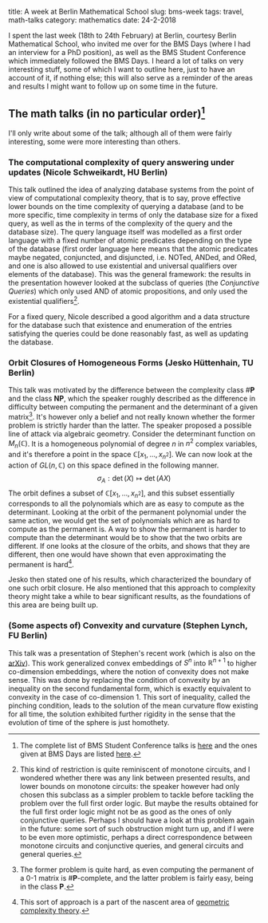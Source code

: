 title: A week at Berlin Mathematical School
slug: bms-week
tags: travel, math-talks
category: mathematics
date: 24-2-2018

I spent the last week (18th to 24th February) at Berlin, courtesy Berlin Mathematical School,
who invited me over for the BMS Days (where I had an interview for a PhD position), as well
as the BMS Student Conference which immediately followed the BMS Days. I heard a lot of talks
on very interesting stuff, some of which I want to outline here, just to have an account of it,
if nothing else; this will also serve as a reminder of the areas and results I might want to follow
up on some time in the future.

## The math talks (in no particular order)[^1]

I'll only write about some of the talk; although all of them were fairly interesting,
some were more interesting than others. 

### The computational complexity of query answering under updates (Nicole Schweikardt, HU Berlin)
This talk outlined the idea of analyzing database systems from the point of view
of computational complexity theory, that is to say, prove effective lower bounds on
the time complexity of querying a database (and to be more specific, time complexity
in terms of only the database size for a fixed query, as well as the in terms of the
complexity of the query and the database size). The query language itself was modelled as
a first order language with a fixed number of atomic predicates depending on the type 
of the database (first order language here means that the atomic predicates maybe negated,
conjuncted, and disjuncted, i.e. NOTed, ANDed, and ORed, and one is also allowed to use
existential and universal qualifiers over elements of the database). This was the general
framework: the results in the presentation however looked at the subclass of queries
(the *Conjunctive Queries*) which
only used AND of atomic propositions, and only used the existential qualifiers[^2].

For a fixed query, Nicole described a good algorithm and a data structure for the
database such that existence and enumeration of the entries satisfying the queries could
be done reasonably fast, as well as updating the database. 

### Orbit Closures of Homogeneous Forms (Jesko Hüttenhain, TU Berlin)
This talk was motivated by the difference between the complexity class \#**P** and the
class **NP**, which the speaker roughly described as the difference in difficulty between
computing the permanent and the determinant of a given matrix[^3]. It's however only a belief
and not really known whether the former problem is strictly harder than the latter. The speaker
proposed a possible line of attack via algebraic geometry. Consider the determinant function on
$M_n(\mathbb{C})$. It is a homogeneous polynomial of degree $n$ in $n^2$ complex variables,
and it's therefore a point in the space $\mathbb{C}[x_1, \ldots, x_{n^2}]$. We can now look
at the action of $GL(n, \mathbb{C})$ on this space defined in the following manner.
$$\sigma_A: \det(X) \mapsto \det(AX)$$
The orbit defines a subset of $\mathbb{C}[x_1, \ldots, x_{n^2}]$, and this subset essentially
corresponds to all the polynomials which are as easy to compute as the determinant. Looking
at the orbit of the permanent polynomial under the same action, we would get the set of polynomials
which are as hard to compute as the permanent is. A way to show the permanent is harder to compute than
the determinant would be to show that the two orbits are different. If one looks at the closure
of the orbits, and shows that they are different, then one would have shown that even approximating
the permanent is hard[^4].

Jesko then stated one of his results, which characterized the boundary of one such orbit
closure. He also mentioned that this approach to complexity theory might take a while to
bear significant results, as the foundations of this area are being built up.

### (Some aspects of) Convexity and curvature (Stephen Lynch, FU Berlin)
This talk was a presentation of Stephen's recent work (which is also on the 
[arXiv](https://arxiv.org/abs/1709.09697)). This work generalized convex embeddings
of $S^n$ into $\mathbb{R}^{n+1}$ to higher co-dimension embeddings, where the notion
of convexity does not make sense. This was done by replacing the condition of convexity
by an inequality on the second fundamental form, which is exactly equivalent to convexity
in the case of co-dimension $1$. This sort of inequality, called the pinching condition,
leads to the solution of the mean curvature flow existing for all time, the solution
exhibited further rigidity in the sense that the evolution of time of the sphere is just
homothety.

[^1]: The complete list of BMS Student Conference talks is
	[here](https://bmsstudconf.github.io/2018/talks.html) and the ones given
	at BMS Days are listed [here](https://www.math-berlin.de/academics/bms-days).
[^2]: This kind of restriction is quite reminiscent of monotone circuits, and I wondered
	whether there was any link between presented results, and lower bounds on monotone
	circuits: the speaker however had only chosen this subclass as a simpler problem to tackle
	before tackling the problem over the full first order logic. But maybe the results obtained
	for the full first order logic might not be as good as the ones of only conjunctive queries.
	Perhaps I should have a look at this problem again in the future: some sort of such obstruction
	might turn up, and if I were to be even more optimistic, perhaps a direct correspondence between
	monotone circuits and conjunctive queries, and general circuits and general queries.
[^3]: The former problem is quite hard, as even computing the permanent of a 0-1 matrix is \#**P**-complete,
	and the latter problem is fairly easy, being in the class **P**.
[^4]: This sort of approach is a part of the nascent area of [geometric complexity theory](https://en.wikipedia.org/wiki/Geometric_complexity_theory).
